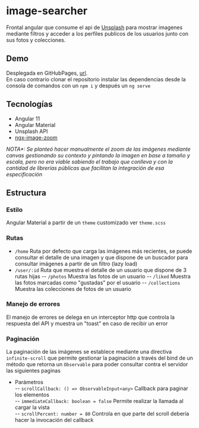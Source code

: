 # image-searcher

Frontal angular que consume el api de [Unsplash](https://unsplash.com/) para mostrar imagenes mediante filtros y acceder a los perfiles publicos de los usuarios junto con sus fotos y colecciones.

## Demo
Desplegada en GitHubPages, [url](https://cgfcarlos.github.io/image-searcher/home).  
En caso contrario clonar el repositorio instalar las dependencias desde la consola de comandos con un `npm i` y después un `ng serve`
## Tecnologías
- Angular 11
- Angular Material
- Unsplash API
- [ngx-image-zoom](https://www.npmjs.com/package/ngx-image-zoom)

_NOTA*: Se planteó hacer manualmente el zoom de las imágenes mediante canvas gestionando su contexto y pintando la imagen en base a tamaño y escala, pero no era viable sabiendo el trabajo que conlleva y con la cantidad de librerías públicas que facilitan la integración de esa especificación_

## Estructura
### Estilo
Angular Material a partir de un `theme` customizado ver `theme.scss`

### Rutas
- `/home` Ruta por defecto que carga las imágenes más recientes, se puede consultar el detalle de una imagen y que dispone de un buscador para consultar imágenes a partir de un filtro (lazy load)
- `/user/:id` Ruta que muestra el detalle de un usuario que dispone de 3 rutas hijas 
-- `/photos` Muestra las fotos de un usuario
-- `/liked` Muestra las fotos marcadas como "gustadas" por el usuario
-- `/collections` Muestra las colecciones de fotos de un usuario

### Manejo de errores
El manejo de errores se delega en un interceptor http que controla la respuesta del API y muestra un "toast" en caso de recibir un error

### Paginación
La paginación de las imágenes se establece mediante una directiva `infinite-scroll` que permite gestionar la paginación a través del bind de un método que retorna un `Observable` para poder consultar contra el servidor las siguientes paginas
- Parámetros  
-- `scrollCallback: () => ObservableInput<any>` Callback para paginar los elementos  
-- `immediateCallback: boolean = false` Permite realizar la llamada al cargar la vista  
-- `scrollPercent: number = 80` Controla en que parte del scroll debería hacer la invocación del callback  
